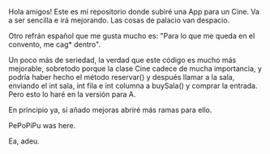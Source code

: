 Hola amigos! Este es mi repositorio donde subiré una App para un Cine. Va a ser sencilla e irá mejorando. Las cosas de palacio van despacio.

Otro refrán español que me gusta mucho es: "Para lo que me queda en el convento, me cag* dentro".

Un poco más de seriedad, la verdad que este código es mucho más mejorable, sobretodo porque la clase Cine cadece de mucha importancia, y podría haber hecho el método reservar() y después llamar a la sala, enviando
el int sala, int fila e int columna a buySala() y comprar la entrada. Pero esto lo haré en la versión para A.

En principio ya, si añado mejoras abriré más ramas para ello.

PePoPiPu was here.

Ea, adeu.
